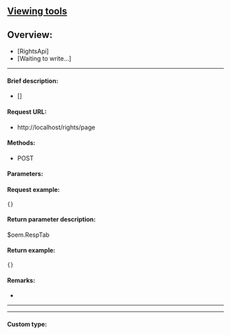 

## [Viewing tools](https://www.iminho.me/)

## Overview:
- [RightsApi]
- [Waiting to write...]

--------------------

#### Brief description:

- []

#### Request URL:

- http://localhost/rights/page

#### Methods:

- POST

#### Parameters:


#### Request example:
```
{}
```

#### Return parameter description:
$oem.RespTab

#### Return example:
	
```
{}
```

#### Remarks:

- 
	

--------------------
--------------------

#### Custom type:
	

